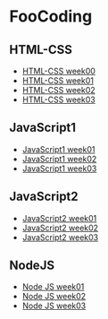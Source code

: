 <h1>FooCoding</h1>
<h2>HTML-CSS</h2>
<ul>
    <li><a href="https://iryna14548.github.io/FooCoding/HTML-CSS/week0">HTML-CSS week00</a></li>
    <li><a href="https://iryna14548.github.io/FooCoding/HTML-CSS/week1">HTML-CSS week01</a></li>
    <li><a href="https://iryna14548.github.io/FooCoding/HTML-CSS/week2">HTML-CSS week02</a></li>
    <li><a href="https://iryna14548.github.io/FooCoding/HTML-CSS/week3">HTML-CSS week03</a></li>
</ul>

<h2>JavaScript1</h2>
<ul>
    <li><a href="https://iryna14548.github.io/FooCoding/JavaScript1/week01">JavaScript1 week01</a></li>
    <li><a href="https://iryna14548.github.io/FooCoding/JavaScript1/week02">JavaScript1 week02</a></li>
    <li><a href="https://iryna14548.github.io/FooCoding/JavaScript1/week03">JavaScript1 week03</a></li>
</ul>

<h2>JavaScript2</h2>
<ul>
    <li><a href="https://iryna14548.github.io/FooCoding/JavaScript2/Week1">JavaScript2 week01</a></li>
    <li><a href="https://iryna14548.github.io/FooCoding/JavaScript2/Week2/homework">JavaScript2 week02</a></li>
    <li><a href="https://iryna14548.github.io/FooCoding/JavaScript2/Week3/homework">JavaScript2 week03</a></li>
</ul>
<h2>NodeJS</h2>
<ul>
    <li><a href="https://iryna14548.github.io/FooCoding/NodeJS/week01">Node JS week01</a></li>
    <li><a href="https://iryna14548.github.io/FooCoding/NodeJS/week02">Node JS week02</a></li>
    <li><a href="https://iryna14548.github.io/FooCoding/NodeJS/week03">Node JS week03</a></li>
</ul>

